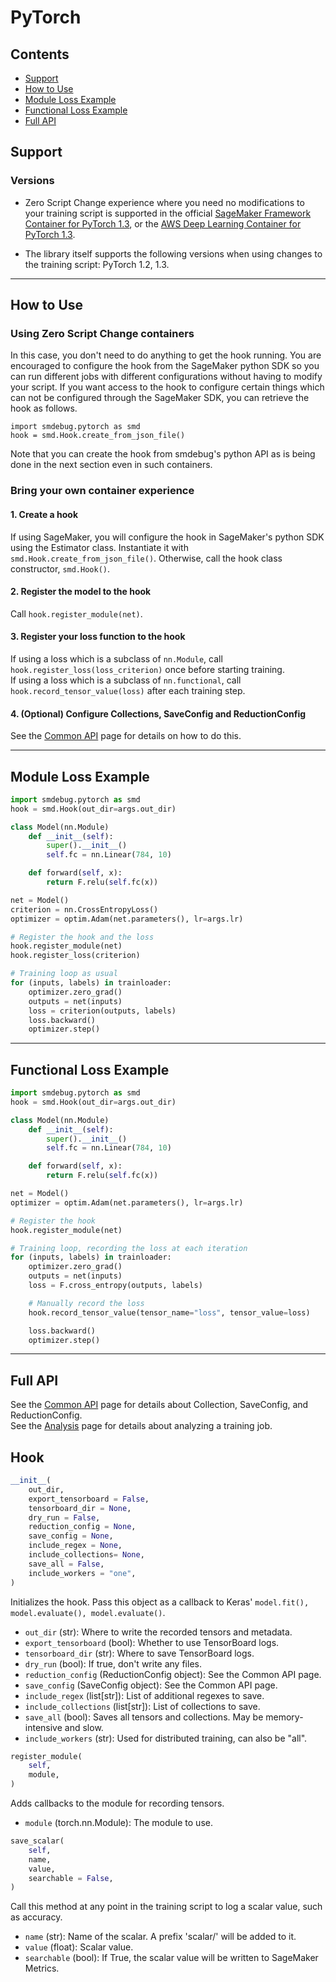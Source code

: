 # PyTorch

## Contents
- [Support](#support)
- [How to Use](#how-to-use)
- [Module Loss Example](#module-loss-example)
- [Functional Loss Example](#functional-loss-example)
- [Full API](#full-api)

## Support

### Versions
- Zero Script Change experience where you need no modifications to your training script is supported in the official [SageMaker Framework Container for PyTorch 1.3](https://docs.aws.amazon.com/sagemaker/latest/dg/pre-built-containers-frameworks-deep-learning.html), or the [AWS Deep Learning Container for PyTorch 1.3](https://aws.amazon.com/machine-learning/containers/).

- The library itself supports the following versions when using changes to the training script: PyTorch 1.2, 1.3.

---

## How to Use
### Using Zero Script Change containers
In this case, you don't need to do anything to get the hook running. You are encouraged to configure the hook from the SageMaker python SDK so you can run different jobs with different configurations without having to modify your script. If you want access to the hook to configure certain things which can not be configured through the SageMaker SDK, you can retrieve the hook as follows.
```
import smdebug.pytorch as smd
hook = smd.Hook.create_from_json_file()
```
Note that you can create the hook from smdebug's python API as is being done in the next section even in such containers.

### Bring your own container experience
#### 1. Create a hook
If using SageMaker, you will configure the hook in SageMaker's python SDK using the Estimator class. Instantiate it with
`smd.Hook.create_from_json_file()`. Otherwise, call the hook class constructor, `smd.Hook()`.

#### 2. Register the model to the hook
Call `hook.register_module(net)`.

#### 3. Register your loss function to the hook
If using a loss which is a subclass of `nn.Module`, call `hook.register_loss(loss_criterion)` once before starting training.\
If using a loss which is a subclass of `nn.functional`, call `hook.record_tensor_value(loss)` after each training step.

#### 4. (Optional) Configure Collections, SaveConfig and ReductionConfig
See the [Common API](api.md) page for details on how to do this.

---

## Module Loss Example
```python
import smdebug.pytorch as smd
hook = smd.Hook(out_dir=args.out_dir)

class Model(nn.Module)
    def __init__(self):
        super().__init__()
        self.fc = nn.Linear(784, 10)

    def forward(self, x):
        return F.relu(self.fc(x))

net = Model()
criterion = nn.CrossEntropyLoss()
optimizer = optim.Adam(net.parameters(), lr=args.lr)

# Register the hook and the loss
hook.register_module(net)
hook.register_loss(criterion)

# Training loop as usual
for (inputs, labels) in trainloader:
    optimizer.zero_grad()
    outputs = net(inputs)
    loss = criterion(outputs, labels)
    loss.backward()
    optimizer.step()
```

---

## Functional Loss Example
```python
import smdebug.pytorch as smd
hook = smd.Hook(out_dir=args.out_dir)

class Model(nn.Module)
    def __init__(self):
        super().__init__()
        self.fc = nn.Linear(784, 10)

    def forward(self, x):
        return F.relu(self.fc(x))

net = Model()
optimizer = optim.Adam(net.parameters(), lr=args.lr)

# Register the hook
hook.register_module(net)

# Training loop, recording the loss at each iteration
for (inputs, labels) in trainloader:
    optimizer.zero_grad()
    outputs = net(inputs)
    loss = F.cross_entropy(outputs, labels)

    # Manually record the loss
    hook.record_tensor_value(tensor_name="loss", tensor_value=loss)

    loss.backward()
    optimizer.step()
```

---

## Full API
See the [Common API](api.md) page for details about Collection, SaveConfig, and ReductionConfig.\
See the [Analysis](analysis.md) page for details about analyzing a training job.

## Hook
```python
__init__(
    out_dir,
    export_tensorboard = False,
    tensorboard_dir = None,
    dry_run = False,
    reduction_config = None,
    save_config = None,
    include_regex = None,
    include_collections= None,
    save_all = False,
    include_workers = "one",
)
```
Initializes the hook. Pass this object as a callback to Keras' `model.fit(), model.evaluate(), model.evaluate()`.

* `out_dir` (str): Where to write the recorded tensors and metadata.
* `export_tensorboard` (bool): Whether to use TensorBoard logs.
* `tensorboard_dir` (str): Where to save TensorBoard logs.
* `dry_run` (bool): If true, don't write any files.
* `reduction_config` (ReductionConfig object): See the Common API page.
* `save_config` (SaveConfig object): See the Common API page.
* `include_regex` (list[str]): List of additional regexes to save.
* `include_collections` (list[str]): List of collections to save.
* `save_all` (bool): Saves all tensors and collections. May be memory-intensive and slow.
* `include_workers` (str): Used for distributed training, can also be "all".

```python
register_module(
    self,
    module,
)
```
Adds callbacks to the module for recording tensors.

* `module` (torch.nn.Module): The module to use.


```python
save_scalar(
    self,
    name,
    value,
    searchable = False,
)
```
Call this method at any point in the training script to log a scalar value, such as accuracy.

* `name` (str): Name of the scalar. A prefix 'scalar/' will be added to it.
* `value` (float): Scalar value.
* `searchable` (bool): If True, the scalar value will be written to SageMaker Metrics.
